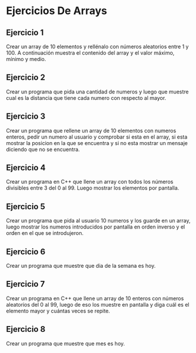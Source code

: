 # Ejercicios De Arrays

## Ejercicio 1

Crear un array de 10 elementos y rellénalo con números aleatorios entre 1 y 100. A continuación muestra el contenido del array y el valor máximo, mínimo y medio.

## Ejercicio 2

Crear un programa que pida una cantidad de numeros y luego que muestre cual es la distancia que tiene cada numero con respecto al mayor.

## Ejercicio 3

Crear un programa que rellene un array de 10 elementos con numeros enteros, pedir un numero al usuario y comprobar si esta en el array, si esta mostrar la posicion en la que se encuentra y si no esta mostrar un mensaje diciendo que no se encuentra.

## Ejercicio 4

Crear un programa en C++ que llene un array con todos los números divisibles entre 3 del 0 al 99. Luego mostrar los elementos por pantalla.

## Ejercicio 5

Crear un programa que pida al usuario 10 numeros y los guarde en un array, luego mostrar los numeros introducidos por pantalla en orden inverso y el orden en el que se introdujeron.

## Ejercicio 6

Crear un programa que muestre que dia de la semana es hoy.

## Ejercicio 7

Crear un programa en C++ que llene un array de 10 enteros con números aleatorios del 0 al 99, luego de eso los muestre en pantalla y diga cuál es el elemento mayor y cuántas veces se repite.

## Ejercicio 8

Crear un programa que muestre que mes es hoy.

